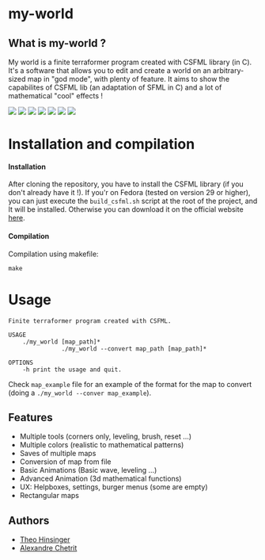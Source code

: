 # my-world

## What is my-world ?

My world is a finite terraformer program created with CSFML library (in C). It's a software that allows you to edit and create a world on an arbitrary-sized map in "god mode", with plenty of feature. It aims to show the capabilites of CSFML lib (an adaptation of SFML in C) and a lot of mathematical "cool" effects !

![](https://github.com/chetrit/my-world/blob/master/ressources/highlight/basic-editing.gif)
![](https://github.com/chetrit/my-world/blob/master/ressources/highlight/tools.gif)
![](https://github.com/chetrit/my-world/blob/master/ressources/highlight/menu.gif)
![](https://github.com/chetrit/my-world/blob/master/ressources/highlight/colors.gif)
![](https://github.com/chetrit/my-world/blob/master/ressources/highlight/rectangular_map.png)
![](https://github.com/chetrit/my-world/blob/master/ressources/highlight/3dshape.png)
![](https://github.com/chetrit/my-world/blob/master/ressources/highlight/animations.gif)

# Installation and compilation
#### Installation
After cloning the repository, you have to install the CSFML library (if you don't already have it !).
If you'r on Fedora (tested on version 29 or higher), you can just execute the ``build_csfml.sh`` script at the root of the project, and It will be installed. Otherwise you can download it on the official website [here](https://www.sfml-dev.org/download/csfml/index-fr.php).

#### Compilation
Compilation using makefile:
```
make
```

# Usage
```
Finite terraformer program created with CSFML.

USAGE
    ./my_world [map_path]*
               ./my_world --convert map_path [map_path]*

OPTIONS
    -h print the usage and quit.
```

Check ``map_example`` file for an example of the format for the map to convert (doing a ``./my_world --conver map_example``).

## Features
- Multiple tools (corners only, leveling, brush, reset ...)
- Multiple colors (realistic to mathematical patterns)
- Saves of multiple maps
- Conversion of map from file
- Basic Animations (Basic wave, leveling ...)
- Advanced Animation (3d mathematical functions)
- UX: Helpboxes, settings, burger menus (some are empty)
- Rectangular maps

## Authors
  - [Theo Hinsinger](https://github.com/TheoHertz)
  - [Alexandre Chetrit](https://github.com/chetrit)
  